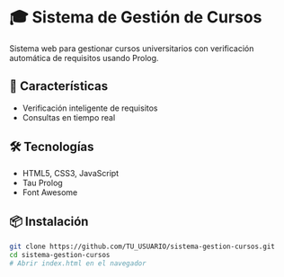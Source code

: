 # 🎓 Sistema de Gestión de Cursos

Sistema web para gestionar cursos universitarios con verificación automática de requisitos usando Prolog.

## 🚀 Características

-  Verificación inteligente de requisitos
-  Consultas en tiempo real

## 🛠️ Tecnologías

- HTML5, CSS3, JavaScript
- Tau Prolog
- Font Awesome

## 📦 Instalación

```bash
git clone https://github.com/TU_USUARIO/sistema-gestion-cursos.git
cd sistema-gestion-cursos
# Abrir index.html en el navegador